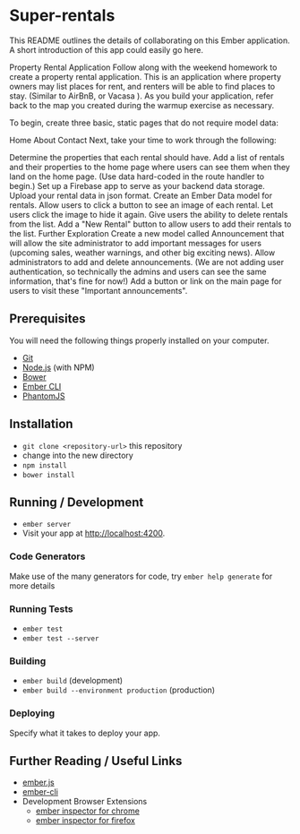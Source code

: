 # Super-rentals

This README outlines the details of collaborating on this Ember application.
A short introduction of this app could easily go here.

Property Rental Application
Follow along with the weekend homework to create a property rental application. This is an application where property owners may list places for rent, and renters will be able to find places to stay. (Similar to AirBnB, or Vacasa ). As you build your application, refer back to the map you created during the warmup exercise as necessary.

To begin, create three basic, static pages that do not require model data:

Home
About
Contact
Next, take your time to work through the following:

Determine the properties that each rental should have. Add a list of rentals and their properties to the home page where users can see them when they land on the home page. (Use data hard-coded in the route handler to begin.)
Set up a Firebase app to serve as your backend data storage. Upload your rental data in json format.
Create an Ember Data model for rentals.
Allow users to click a button to see an image of each rental.
Let users click the image to hide it again.
Give users the ability to delete rentals from the list.
Add a "New Rental" button to allow users to add their rentals to the list.
Further Exploration
Create a new model called Announcement that will allow the site administrator to add important messages for users (upcoming sales, weather warnings, and other big exciting news).
Allow administrators to add and delete announcements. (We are not adding user authentication, so technically the admins and users can see the same information, that's fine for now!)
Add a button or link on the main page for users to visit these "Important announcements".

## Prerequisites

You will need the following things properly installed on your computer.

* [Git](http://git-scm.com/)
* [Node.js](http://nodejs.org/) (with NPM)
* [Bower](http://bower.io/)
* [Ember CLI](http://ember-cli.com/)
* [PhantomJS](http://phantomjs.org/)

## Installation

* `git clone <repository-url>` this repository
* change into the new directory
* `npm install`
* `bower install`

## Running / Development

* `ember server`
* Visit your app at [http://localhost:4200](http://localhost:4200).

### Code Generators

Make use of the many generators for code, try `ember help generate` for more details

### Running Tests

* `ember test`
* `ember test --server`

### Building

* `ember build` (development)
* `ember build --environment production` (production)

### Deploying

Specify what it takes to deploy your app.

## Further Reading / Useful Links

* [ember.js](http://emberjs.com/)
* [ember-cli](http://ember-cli.com/)
* Development Browser Extensions
  * [ember inspector for chrome](https://chrome.google.com/webstore/detail/ember-inspector/bmdblncegkenkacieihfhpjfppoconhi)
  * [ember inspector for firefox](https://addons.mozilla.org/en-US/firefox/addon/ember-inspector/)
